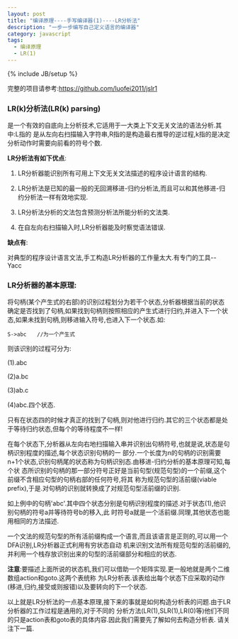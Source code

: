 ```yaml
---
layout: post
title: "编译原理----手写编译器(1)----LR分析法"
description: "一步一步编写自己定义语言的编译器"
category: javascript
tags:
  - 编译原理
  - LR(1)
---
```

{% include JB/setup %}

完整的项目请参考:https://github.com/luofei2011/jslr1

### LR(k)分析法(LR(k) parsing)

是一个有效的自底向上分析技术,它适用于一大类上下文无关文法的语法分析.其中:L指的
是从左向右扫描输入字符串,R指的是构造最右推导的逆过程,k指的是决定分析动作时需要向前看的符号个数.

**LR分析法有如下优点**:

1. LR分析器能识别所有可用上下文无关文法描述的程序设计语言的结构.

2. LR分析法是已知的最一般的无回溯移进-归约分析法,而且可以和其他移进-归约分析法一样有效地实现.

3. LR分析法分析的文法包含预测分析法所能分析的文法类.

4. 在自左向右扫描输入时,LR分析器能及时察觉语法错误.

**缺点有**:

对典型的程序设计语言文法,手工构造LR分析器的工作量太大.有专门的工具--Yacc

### LR分析器的基本原理:

将句柄(某个产生式的右部)的识别过程划分为若干个状态,分析器根据当前的状态确定是否找到了句柄,如果找到句柄则按照相应的产生式进行归约,并进入下一个状态,如果未找到句柄,则移进输入符号,也进入下一个状态.如:

    S->abc　　//为一个产生式

则该识别的过程可分为: 

(1).abc 

(2)a.bc 

(3)ab.c 

(4)abc.四个状态.
<!--more--> 

只有在状态四的时候才真正的找到了句柄,则对他进行归约.其它的三个状态都是处于等待归约状态,但每个的等待程度不一样!

在每个状态下,分析器从左向右地扫描输入串并识别出句柄符号,也就是说,状态是句柄识别程度的描述,每个状态识别句柄的一
部分.一个长度为n的句柄的识别需要n+1个状态,识别句柄尾的状态称为句柄识别态.由移进-归约分析的基本原理可知,每个状
态所识别的句柄的那一部分符号正好是当前句型(规范句型)的一个前缀,这个前缀不含相应句型的句柄右部的任何符号,将其
称为规范句型的活前缀(viable prefix),于是.对句柄的识别就转换成了对规范句型活前缀的识别.

如上例中的句柄'abc'.其中四个状态分别是句柄识别程度的描述.对于状态(1),他识别句柄的符号a并等待符号b的移入,此
时符号a就是一个活前缀.同理,其他状态也能用相同的方法描述.

一个文法的规范句型的所有活前缀构成一个语言,而且该语言是正则的,可以用一个DFA识别,LR分析器正式利用有穷状态自动
机来识别文法所有规范句型的活前缀的,并利用一个栈存放识别出来的句型的活前缀部分和相应的状态.

**注意**:要描述上面所说的状态机,我们可以借助一个矩阵实现.更一般地就是两个二维数组action和goto.这两个表统称
为LR分析表.该表给出每个状态下应采取的动作(移进,归约,接受或则报错)以及要转向的下一个状态.

以上就是LR分析法的一点基本原理,接下来的事就是如何构造分析表的问题.由于LR分析器的工作过程是通用的,对于不同的
分析方法(LR(1),SLR(1),LR(0)等)他们不同的只是action表和goto表的具体内容.因此我们需要先了解如何去构造分析表.
请关注下一篇.
